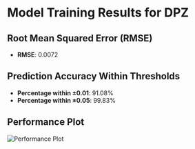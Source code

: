 # Model Training Results for DPZ

## Root Mean Squared Error (RMSE)
- **RMSE**: 0.0072

## Prediction Accuracy Within Thresholds
- **Percentage within ±0.01**: 91.08%
- **Percentage within ±0.05**: 99.83%

## Performance Plot
![Performance Plot](../imgs/DPZ.png)
